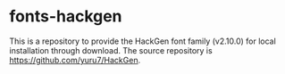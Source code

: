 # fonts-hackgen

This is a repository to provide the HackGen font family (v2.10.0) for local installation
through download. The source repository is https://github.com/yuru7/HackGen.
